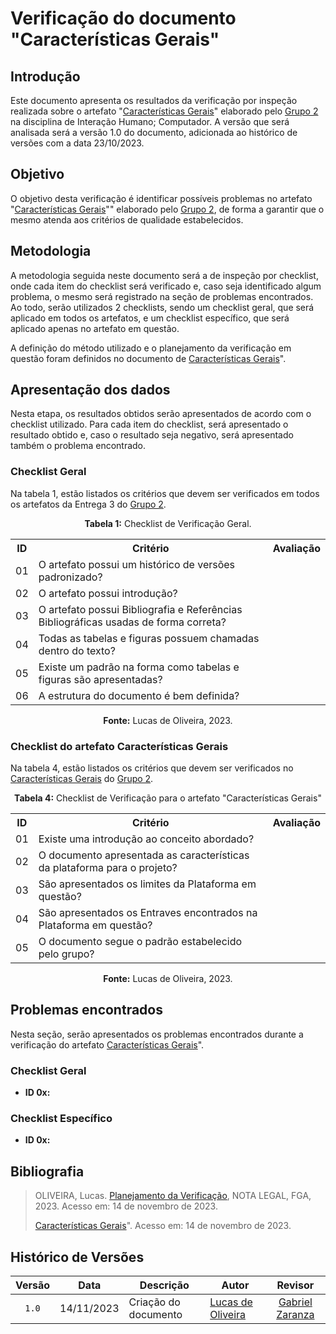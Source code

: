 # Verificação do documento "Características Gerais"

## Introdução

Este documento apresenta os resultados da verificação por inspeção realizada sobre o artefato "[Características Gerais](https://interacao-humano-computador.github.io/2023.2-Ventoy/AnaliseDeRequisitos/caracteristicasGerais/)" elaborado pelo [Grupo 2](https://interacao-humano-computador.github.io/2023.2-Ventoy/) na disciplina de Interação Humano; Computador. A versão que será analisada será a versão 1.0 do documento, adicionada ao histórico de versões com a data 23/10/2023.

## Objetivo

O objetivo desta verificação é identificar possíveis problemas no artefato "[Características Gerais](https://interacao-humano-computador.github.io/2023.2-Ventoy/AnaliseDeRequisitos/caracteristicasGerais/)"" elaborado pelo [Grupo 2](https://interacao-humano-computador.github.io/2023.2-Ventoy/), de forma a garantir que o mesmo atenda aos critérios de qualidade estabelecidos.

## Metodologia

A metodologia seguida neste documento será a de inspeção por checklist, onde cada item do checklist será verificado e, caso seja identificado algum problema, o mesmo será registrado na seção de problemas encontrados. Ao todo, serão utilizados 2 checklists, sendo um checklist geral, que será aplicado em todos os artefatos, e um checklist específico, que será aplicado apenas no artefato em questão.

A definição do método utilizado e o planejamento da verificação em questão foram definidos no documento de [Características Gerais](https://interacao-humano-computador.github.io/2023.2-Ventoy/AnaliseDeRequisitos/caracteristicasGerais/)".

## Apresentação dos dados

Nesta etapa, os resultados obtidos serão apresentados de acordo com o checklist utilizado. Para cada item do checklist, será apresentado o resultado obtido e, caso o resultado seja negativo, será apresentado também o problema encontrado.

### Checklist Geral

Na tabela 1, estão listados os critérios que devem ser verificados em todos os artefatos da Entrega 3 do [Grupo 2](https://interacao-humano-computador.github.io/2023.2-Ventoy/).

<div align="center">
<p><b>Tabela 1:</b> Checklist de Verificação Geral.</p>

  <table>
    <tr>
      <th>ID</th>
      <th>Critério</th>
      <th>Avaliação</th>
    </tr>
    <tr>
      <td>01</td>
      <td>O artefato possui um histórico de versões padronizado?</td>
      <td></td>
    </tr>
    <tr>
      <td>02</td>
      <td>O artefato possui introdução?</td>
      <td></td>
    </tr>
    <tr>
      <td>03</td>
      <td>O artefato possui Bibliografia e Referências Bibliográficas usadas de forma correta?</td>
      <td></td>
    </tr>
    <tr>
      <td>04</td>
      <td>Todas as tabelas e figuras possuem chamadas dentro do texto?</td>
      <td></td>
    </tr>
    <tr>
      <td>05</td>
      <td>Existe um padrão na forma como tabelas e figuras são apresentadas?</td>
      <td></td>
    </tr>
    <tr>
      <td>06</td>
      <td>A estrutura do documento é bem definida?</td>
      <td></td>
    </tr>
  </table>

<p><b>Fonte:</b> Lucas de Oliveira, 2023.</p>
</div>


### Checklist do artefato Características Gerais

Na tabela 4, estão listados os critérios que devem ser verificados no [Características Gerais](https://interacao-humano-computador.github.io/2023.2-Ventoy/AnaliseDeRequisitos/caracteristicasGerais/) do [Grupo 2](https://interacao-humano-computador.github.io/2023.2-Ventoy/).

<div align="center">
  <p><b>Tabela 4:</b> Checklist de Verificação para o artefato "Características Gerais"</p>
  <table>
    <tr>
      <th>ID</th>
      <th>Critério</th>
      <th>Avaliação</th>
    </tr>
    <tr>
      <td>01</td>
      <td>Existe uma introdução ao conceito abordado?</td>
      <td></td>
    </tr>
    <tr>
      <td>02</td>
      <td>O documento apresentada as características da plataforma para o projeto?</td>
      <td></td>
    </tr>
    <tr>
      <td>03</td>
      <td>São apresentados os limites da Plataforma em questão?</td>
      <td></td>
    </tr>
    <tr>
      <td>04</td>
      <td>São apresentados os Entraves encontrados na Plataforma em questão?</td>
      <td></td>
    </tr>
    <tr>
      <td>05</td>
      <td>O documento segue o padrão estabelecido pelo grupo?</td>
      <td></td>
    </tr>
     
  </table>


<p><b>Fonte:</b> Lucas de Oliveira, 2023.</p>
</div>


## Problemas encontrados

Nesta seção, serão apresentados os problemas encontrados durante a verificação do artefato [Características Gerais](https://interacao-humano-computador.github.io/2023.2-Ventoy/AnaliseDeRequisitos/caracteristicasGerais/)".

### Checklist Geral

- **ID 0x:** 

### Checklist Específico

- **ID 0x:**

  
## Bibliografia
>
> OLIVEIRA, Lucas. [Planejamento da Verificação](https://github.com/Interacao-Humano-Computador/2023.2-NotaLegal/blob/main/docs/verificacao/Grupo%202/Entrega%203/planejamento-verificacao.md), NOTA LEGAL, FGA, 2023. Acesso em: 14 de novembro de 2023.
>
>  [Características Gerais](https://interacao-humano-computador.github.io/2023.2-Ventoy/AnaliseDeRequisitos/caracteristicasGerais/)". Acesso em: 14 de novembro de 2023.

## Histórico de Versões

| Versão | Data   | Descrição     | Autor     |  Revisor        |
| :----: | ------ | ------------- | --------- | :-------------: |
| `1.0`  | 14/11/2023 | Criação do documento  | [Lucas de Oliveira](https://github.com/LucasOliveiraDiasMarquesFerreira) | [Gabriel Zaranza](https://github/GZaranza)  |
